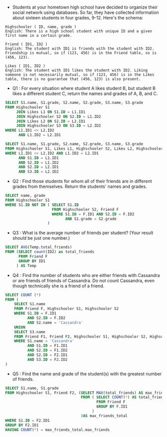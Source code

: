 - Students at your hometown high school have decided to organize their social network using databases. So far, they have collected information about sixteen students in four grades, 9-12. Here's the schema:
```
Highschooler ( ID, name, grade )
English: There is a high school student with unique ID and a given first name in a certain grade.

Friend ( ID1, ID2 )
English: The student with ID1 is friends with the student with ID2. Friendship is mutual, so if (123, 456) is in the Friend table, so is (456, 123).

Likes ( ID1, ID2 )
English: The student with ID1 likes the student with ID2. Liking someone is not necessarily mutual, so if (123, 456) is in the Likes table, there is no guarantee that (456, 123) is also present.
```

- Q1 : For every situation where student A likes student B, but student B likes a different student C, return the names and grades of A, B, and C.
```SQL
SELECT S1.name, S1.grade, S2.name, S2.grade, S3.name, S3.grade
FROM Highschooler S1
     JOIN Likes L1 ON S1.ID = L1.ID1
     JOIN Highschooler S2 ON S2.ID = L1.ID2
     JOIN Likes L2 ON S2.ID = L2.ID1
     JOIN Highschooler S3 ON S3.ID = L2.ID2
WHERE L1.ID1 <> L2.ID2
      AND L1.ID2 = L2.ID1
```
```SQL
SELECT S1.name, S1.grade, S2.name, S2.grade, S3.name, S3.grade
FROM Highschooler S1, Likes L1, Highschooler S2, Likes L2, Highschooler S3
WHERE L1.ID1 <> L2.ID2 AND L1.ID2 = L2.ID1
      AND S1.ID = L1.ID1
      AND S2.ID = L1.ID2
      AND S2.ID = L2.ID1
      AND S3.ID = L2.ID2
```

- Q2 : Find those students for whom all of their friends are in different grades from themselves. Return the students' names and grades.
```SQL
SELECT name, grade
FROM Highschooler S1
WHERE S1.ID NOT IN ( SELECT S1.ID
                     FROM Highschooler S2, Friend F
                     WHERE S1.ID = F.ID1 AND S2.ID = F.ID2  
                           AND S1.grade = S2.grade
                   )
```

- Q3 : What is the average number of friends per student? (Your result should be just one number.)
```SQL
SELECT AVG(Temp.total_friends)
FROM (SELECT count(ID2) as total_friends
      FROM Friend F
      GROUP BY ID1
     ) AS Temp
```

- Q4 : Find the number of students who are either friends with Cassandra or are friends of friends of Cassandra. Do not count Cassandra, even though technically she is a friend of a friend.
```SQL
SELECT COUNT (*)
FROM (
    SELECT S1.name
    FROM Friend F, Highschooler S1, Highschooler S2
    WHERE S1.ID = F.ID1
          AND S2.ID = F.ID2
          AND S2.name = 'Cassandra'
    UNION
    SELECT S3.name
    FROM Friend F1, Friend F2, Highschooler S1, Highschooler S2, Highschooler S3
    WHERE S1.name = 'Cassandra'
          AND S1.ID = F1.ID1
          AND S2.ID = F1.ID2
          AND S2.ID = F2.ID1
          AND S3.ID = F2.ID2
)
```

- Q5 : Find the name and grade of the student(s) with the greatest number of friends.
```SQL
SELECT S1.name, S1.grade
FROM Highschooler S1, Friend F2, (SELECT MAX(total_friends) AS max_friends
                                  FROM ( SELECT COUNT(*) AS total_friends
                                         FROM Friend F
                                         GROUP BY F.ID1
                                       )
                                  )AS max_friends_total
WHERE S1.ID = F2.ID1
GROUP BY F2.ID1
HAVING COUNT(*) = max_friends_total.max_friends
```
